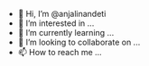 - 👋 Hi, I’m @anjalinandeti
- 👀 I’m interested in ...
- 🌱 I’m currently learning ...
- 💞️ I’m looking to collaborate on ...
- 📫 How to reach me ...

<!---
anjalinandeti/anjalinandeti is a ✨ special ✨ repository because its `README.md` (this file) appears on your GitHub profile.
You can click the Preview link to take a look at your changes.
--->

